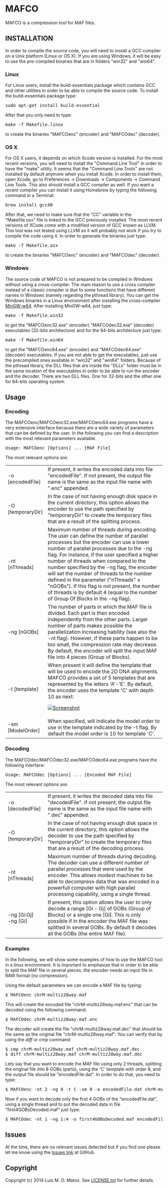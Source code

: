 # MAFCO #
MAFCO is a compression tool for MAF files.


## INSTALLATION ##
In order to compile the source code, you will need to install a GCC compiler on a Unix platform (Linux or OS X). If you are using Windows, it will be easy to use the pre-compiled binaries that are in folders "win32" and "win64".

### Linux ###
For Linux users, install the build-essentials package which contains GCC and other utilities in order to be able to compile the source code. To install the build-essentials package type:
<pre>sudo apt-get install build-essential</pre>
After that you only need to type:
<pre>make -f Makefile.linux</pre>
to create the binaries "MAFCOenc" (encoder) and "MAFCOdec" (decoder).

### OS X ###
For OS X users, it depends on which Xcode version is installed. For the most recent versions, you will need to install the "Command Line Tool" in order to have the "make" utility. It seems that the "Command Line Tools" are not installed by default anymore when you install Xcode. In order to install them, open Xcode, go to Preferences -> Downloads -> Components -> Command Line Tools. This also should install a GCC compiler as well. If you want a recent compiler you can install it using Homebrew by typing the following command in a Terminal:
<pre>brew install gcc48</pre>
After that, we need to make sure that the "CC" variable in the "Makefile.osx" file is linked to the GCC previously installed. The most recent versions of XCode come with a modified version of GCC known as LLVM. This tool was not tested using LLVM so it will probably not work if you try to compile the code using it. In order to generate the binaries just type:
<pre>make -f Makefile.osx</pre>
to create the binaries "MAFCOenc" (encoder) and "MAFCOdec" (decoder).

### Windows ###
The source code of MAFCO is not prepared to be compiled in Windows without using a cross-compiler. The main reason to use a cross compiler instead of a classic compiler is due to some functions that have different names in Windows (namely regarding the pthread library). You can get the Windows binaries in a Linux environment after installing the cross-compiler [MinGW-w64](http://mingw-w64.sourceforge.net). After installing MinGW-w64, just type:
<pre>make -f Makefile.win32</pre>
to get the "MAFCOenc32.exe" (encoder) "MAFCOdec32.exe" (decoder) executables (32-bits architecture) and for the 64-bits architecture just type:
<pre>make -f Makefile.win64</pre> 
to get the "MAFCOenc64.exe" (encoder) and "MAFCOdec64.exe" (decoder) executables.
If you are not able to get the executables, just use the precompiled ones available in "win32" and "win64" folders. 
Because of the pthread library, the DLL files that are inside the "DLLs" folder must be in the same location of the executables in order to be able to run the encoder and the decoder. There are two DLL files. One for 32-bits and the other one for 64-bits operating system.

## Usage ##
### Encoding ###
The MAFCOenc/MAFCOenc32.exe/MAFCOenc64.exe programs have a very extensive interface because there are a wide variety of parameters that can be defined by the user. In the following you can find a description with the most relevant parameters available.

<pre>Usage: MAFCOenc [Options] ... [MAF File]</pre>

The most relevant options are:
<table align="center">
        <tr> 
          <td width="25%">-o [encodedFile]</td> 
          <td width="75%">If present, it writes the encoded data into file "encodedFile". If not present, the output file name is the same as the input file name with ".enc" appended.</td>
        </tr>
        <tr> 
          <td width="25%">-O [temporaryDir]</td> 
          <td width="75%">In the case of not having enough disk space in the current directory, this option allows the encoder to use the path specified by "temporaryDir" to create the temporary files that are a result of the splitting process.</td>
        </tr>
         <tr> 
          <td width="25%">-nt [nThreads]</td> 
          <td width="75%">Maximum number of threads during encoding. The user can define the number of parallel processes but the encoder can use a lower number of parallel processes due to the -ng flag. For instance, if the user specified a higher number of threads when compared to the number specified by the -ng flag, the encoder will set the number of threads to the number defined in the parameter ("nThreads" &le; "nGOBs"). If this flag is not present, the number of threads is by default 4 (equal to the number of Group Of Blocks in the -ng flag).</td>
        </tr>
        <tr> 
          <td width="25%">-ng [nGOBs]</td> 
          <td width="75%">The number of parts in which the MAF file is divided. Each part is then encoded independently from the other parts. Larger number of parts makes possible the parallelization increasing hability (see also the -nt flag). However, if these parts happen to be too small, the compression rate may decrease. By default, the encoder will split the input MAF file into 4 pieces (Group of Blocks).</td>
        </tr>
        <tr> 
          <td width="25%">-t [template]</td> 
          <td width="75%">When present it will define the template that will be used to encode the 2D DNA alignments. MAFCO provides a set of 5 templates that are represented by the letters 'A'-'E'. By default, the encoder uses the template 'C' with depth 10 as next:
          <p><a href="/lumiratos/mafco/blob/master/template.png" target="_blank"><img src="/lumiratos/mafco/blob/master/template.png" alt="Screenshot" style="max-width:100%;"></a></p>
          </td>
        </tr>
        <tr> 
          <td width="25%">-sm [ModelOrder]</td> 
          <td width="75%">When specified, will indicate the model order to use in the template indicated by the -t flag. By default the model order is 10 for template 'C'.</td>
        </tr>
  </table>

### Decoding ###
The MAFCOdec/MAFCOdec32.exe/MAFCOdec64.exe programs have the following interface:

<pre>Usage: MAFCOdec [Options] ... [Encoded MAF File]</pre>

The most relevant options are:
<table align="center">
    <tr> 
      <td width="25%">-o [decodedFile]</td> 
        <td width="75%">If present, it writes the decoded data into file "decodedFile". If not present, the output file name is the same as the input file name with ".dec" appended.</td>
    </tr>
    <tr> 
      <td width="25%">-O [temporaryDir]</td> 
        <td width="75%">In the case of not having enough disk space in the current directory, this option allows the decoder to use the path specified by "temporaryDir" to create the temporary files that are a result of the decoding process.</td>
    </tr>
    <tr> 
      <td width="25%">-nt [nThreads]</td> 
      <td width="75%">Maximum number of threads during decoding. The decoder can use a different number of parallel processes that were used by the encoder. This allows modest machines to be able to decompress data that was encoded in a powerfull computer with high parallel processing capability, using a single thread.</td>
    </tr>
    <tr> 
      <td width="25%">-ng [Gi:Gj]<br> -ng [Gi]</td> 
      <td width="75%">If present, this option allows the user to only decode a range [Gi - Gj] of GOBs (Group of Blocks) or a single one [Gi]. This is only possible if in the encoder the MAF file was splitted in several GOBs. By default it decodes all the GOBs (the entire MAF file).</td>
    </tr>
  </table>
      
### Examples ###
In the following, we will show some examples of how to use the MAFCO tool in a linux environment. It is important to emphasize that in order to be able to split the MAF file in several pieces, the encoder needs an input file in RAW format (no compression). 

Using the default parameters we can encode a MAF file by typing:
<pre>$ MAFCOenc chrM-multiz28way.maf</pre>
This will create the encoded file "chrM-multiz28way.maf.enc" that can be decoded using the following command:
<pre>$ MAFCOdec chrM-multiz28way.maf.enc</pre>
The decoder will create the file "chrM-multiz28way.maf.dec" that should be the same as the original file "chrM-multiz28way.maf". You can verify that by using the _diff_ or _cmp_ command:
<pre>$ cmp chrM-multiz28way.maf chrM-multiz28way.maf.dec
$ diff chrM-multiz28way.maf chrM-multiz28way.maf.dec</pre>

Lets say that you want to encode the MAF file using only 2 threads, splitting the original file into 8 GOBs (parts), using the 'C' template with order 8, and the output file should be "encodedFile.dat". In order to do that, you need to type:
<pre>$ MAFCOenc -nt 2 -ng 8 -t C -sm 8 -o encodedFile.dat chrM-multiz28way.maf</pre>
Now if you want to decode only the first 4 GOBs of the "encodedFile.dat", using a single thread and to put the decoded data in file "first4GOBsDecoded.maf" just type:
<pre>$ MAFCOdec -nt 1 -ng 1:4 -o first4GOBsDecoded.maf encodedFile.dat </pre>

## Issues ##
At the time, there are no relevant issues detected but if you find one please let me know using the [Issues link](https://github.com/lumiratos/mafco/issues) at GitHub.

<!---
## Cite ##
If you use this software, please cite the follwing publication: 

MAFCO: a compression tool for MAF data (BIOINFORMATICS)
-->

## Copyright ##
Copyright (c) 2014 Luís M. O. Matos. See [LICENSE.txt](https://github.com/lumiratos/mafco/blob/master/LICENSE.txt) for further details.
